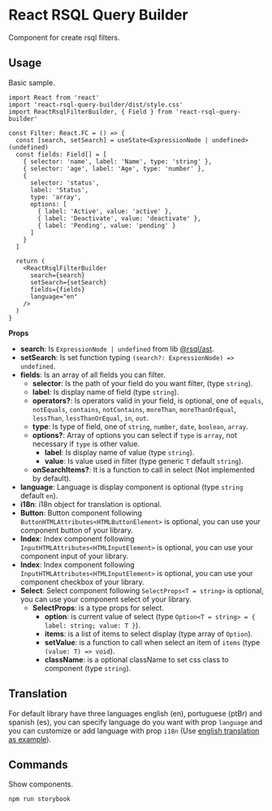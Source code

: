 # React RSQL Query Builder

Component for create rsql filters.

## Usage

Basic sample.

```tsx
import React from 'react'
import 'react-rsql-query-builder/dist/style.css'
import ReactRsqlFilterBuilder, { Field } from 'react-rsql-query-builder'

const Filter: React.FC = () => {
  const [search, setSearch] = useState<ExpressionNode | undefined>(undefined)
  const fields: Field[] = [
    { selector: 'name', label: 'Name', type: 'string' },
    { selector: 'age', label: 'Age', type: 'number' },
    {
      selector: 'status',
      label: 'Status',
      type: 'array',
      options: [
        { label: 'Active', value: 'active' },
        { label: 'Deactivate', value: 'deactivate' },
        { label: 'Pending', value: 'pending' }
      ]
    }
  ]

  return (
    <ReactRsqlFilterBuilder
      search={search}
      setSearch={setSearch}
      fields={fields}
      language="en"
    />
  )
}
```

**Props**

- **search**: Is `ExpressionNode | undefined` from lib [@rsql/ast](https://www.npmjs.com/package/@rsql/ast).
- **setSearch**: Is set function typing `(search?: ExpressionNode) => undefined`.
- **fields**: Is an array of all fields you can filter.
  - **selector**: Is the path of your field do you want filter, (type `string`).
  - **label**: Is display name of field (type `string`).
  - **operators?**: Is operators valid in your field, is optional, one of `equals`, `notEquals`, `contains`, `notContains`, `moreThan`, `moreThanOrEqual`, `lessThan`, `lessThanOrEqual`, `in`, `out`.
  - **type**: Is type of field, one of `string`, `number`, `date`, `boolean`, `array`.
  - **options?**: Array of options you can select if `type` is `array`, not necessary if `type` is other value.
    - **label**: Is display name of value (type `string`).
    - **value**: Is value used in filter (type generic `T` default `string`).
  - **onSearchItems?**: It is a function to call in select (Not implemented by default).
- **language**: Language is display component is optional (type `string` default `en`).
- **i18n**: i18n object for translation is optional.
- **Button**: Button component following `ButtonHTMLAttributes<HTMLButtonElement>` is optional, you can use your component button of your library.
- **Index**: Index component following `InputHTMLAttributes<HTMLInputElement>` is optional, you can use your component input of your library.
- **Index**: Index component following `InputHTMLAttributes<HTMLInputElement>` is optional, you can use your component checkbox of your library.
- **Select**: Select component following `SelectProps<T = string>` is optional, you can use your component select of your library.
  - **SelectProps**: is a type props for select.
    - **option**: is current value of select (type `Option<T = string> = { label: string; value: T }`).
    - **items**: is a list of items to select display (type array of `Option`).
    - **setValue**: is a function to call when select an item of `items` (type `(value: T) => void`).
    - **className**: is a optional className to set css class to component (type `string`).

## Translation

For default library have three languages english (en), portuguese (ptBr) and spanish (es), you can specify language do you want with prop `language` and you can customize or add language with prop `i18n` (Use [english translation as example](https://github.com/Joao-ava/react-rsql-query-builder/blob/main/src/i18n/locales/en.ts)).

## Commands

Show components.

```shell
npm run storybook
```
